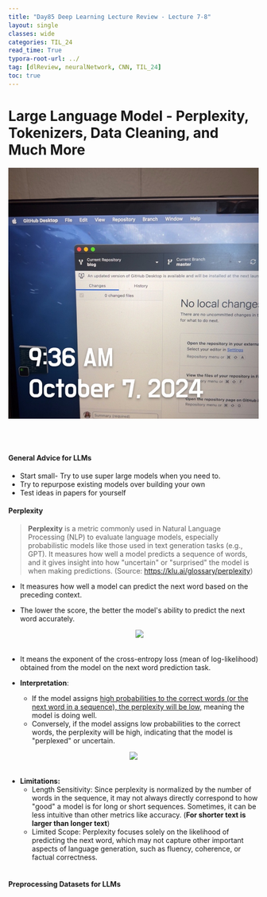 ```yaml
---
title: "Day85 Deep Learning Lecture Review - Lecture 7-8"
layout: single
classes: wide
categories: TIL_24
read_time: True
typora-root-url: ../
tag: [dlReview, neuralNetwork, CNN, TIL_24]
toc: true 
---
```


# Large Language Model - Perplexity, Tokenizers, Data Cleaning, and Much More

![3F8B9BAE-5982-44D3-962F-13437C646816_1_105_c](/images/2024-10-07-TIL24_Day85_DL/3F8B9BAE-5982-44D3-962F-13437C646816_1_105_c.jpeg)

<Br><br>

#### General Advice for LLMs

- Start small- Try to use super large models when you need to. 
- Try to repurpose existing models over building your own 
- Test ideas in papers for yourself



#### Perplexity

> **Perplexity** is a metric commonly used in Natural Language Processing (NLP) to evaluate language models, especially probabilistic models like those used in text generation tasks (e.g., GPT). It measures how well a model predicts a sequence of words, and it gives insight into how "uncertain" or "surprised" the model is when making predictions. (Source: https://klu.ai/glossary/perplexity)

- It measures how well a model can predict the next word based on the preceding context.

- The lower the score, the better the model's ability to predict the next word accurately.

  <center>
   <img src="/blog/images/2024-10-07-TIL24_Day85_DL/image-20241008131026818.png"><br><br>
  </center>

  

- It means the exponent of the cross-entropy loss (mean of log-likelihood) obtained from the model on the next word prediction task.
- **Interpretation**:

  - If the model assigns <u>high probabilities to the correct words (or the next word in a sequence), the perplexity will be low,</u> meaning the model is doing well.
  - Conversely, if the model assigns low probabilities to the correct words, the perplexity will be high, indicating that the model is "perplexed" or uncertain.

  

<center>
  <img src="/blog/images/2024-10-07-TIL24_Day85_DL/image-20241008132007167.png"><br><br>
</center>



- **Limitations:**
  - Length Sensitivity: Since perplexity is normalized by the number of words in the sequence, it may not always directly correspond to how "good" a model is for long or short sequences. Sometimes, it can be less intuitive than other metrics like accuracy. (**For shorter text is larger than longer text**)
  - Limited Scope: Perplexity focuses solely on the likelihood of predicting the next word, which may not capture other important aspects of language generation, such as fluency, coherence, or factual correctness.<br><br>



#### Preprocessing Datasets for LLMs















